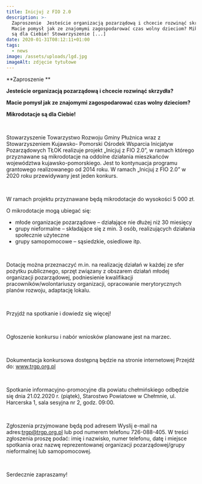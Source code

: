 ```yaml
---
title: Inicjuj z FIO 2.0
description: >-
  Zaproszenie  Jesteście organizacją pozarządową i chcecie rozwinąć skrzydła?
  Macie pomysł jak ze znajomymi zagospodarować czas wolny dzieciom? Mikrodotacje
  są dla Ciebie! Stowarzyszenie [...]
date: 2020-01-31T08:12:11+01:00
tags:
  - news
image: /assets/uploads/lgd.jpg
imageAlt: zdjęcie tytułowe
---
```

**Zaproszenie **

**Jesteście organizacją pozarządową i chcecie rozwinąć skrzydła?**

**Macie pomysł jak ze znajomymi zagospodarować czas wolny dzieciom?**

**Mikrodotacje są dla Ciebie!**

<br>

Stowarzyszenie Towarzystwo Rozwoju Gminy Płużnica wraz z Stowarzyszeniem Kujawsko- Pomorski Ośrodek Wsparcia Inicjatyw Pozarządowych TŁOK realizuje projekt „Inicjuj z FIO 2.0”, w ramach którego przyznawane są mikrodotacje na oddolne działania mieszkańców województwa kujawsko-pomorskiego. Jest to kontynuacja programu grantowego realizowanego od 2014 roku. W ramach „Inicjuj z FIO 2.0” w 2020 roku przewidywany jest jeden konkurs.

<br>

W ramach projektu przyznawane będą mikrodotacje do wysokości 5 000 zł.



O mikrodotacje mogą ubiegać się:

* młode organizacje pozarządowe – działające nie dłużej niż 30 miesięcy
* grupy nieformalne – składające się z min. 3 osób, realizujących działania społecznie użyteczne
* grupy samopomocowe – sąsiedzkie, osiedlowe itp.

<br>

Dotację można przeznaczyć m.in. na realizację działań w każdej ze sfer pożytku publicznego, sprzęt związany z obszarem działań młodej organizacji pozarządowej, podniesienie kwalifikacji pracowników/wolontariuszy organizacji, opracowanie merytorycznych planów rozwoju, adaptację lokalu.

<br>

Przyjdź na spotkanie i dowiedz się więcej!

<br>

Ogłoszenie konkursu i nabór wniosków planowane jest na marzec.

<br>

Dokumentacja konkursowa dostępną będzie na stronie internetowej Przejdź do: www.trgp.org.pl

<br>

Spotkanie informacyjno-promocyjne dla powiatu chełmińskiego odbędzie się dnia  21.02.2020 r. (piątek), Starostwo Powiatowe w Chełmnie, ul. Harcerska 1, sala sesyjna nr 2, godz. 09:00.

<br>

Zgłoszenia przyjmowane będą pod adresem Wyslij e-mail na adres:trgp@trgp.org.pl lub pod numerem telefonu 726-088-405. W treści zgłoszenia proszę podać: imię i nazwisko, numer telefonu, datę i miejsce spotkania oraz nazwę reprezentowanej organizacji pozarządowej/grupy nieformalnej lub samopomocowej.

<br>

Serdecznie zapraszamy!
